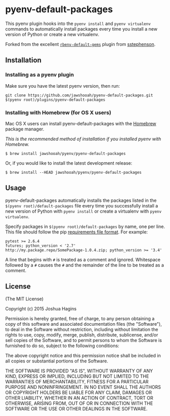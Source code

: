 # pyenv-default-packages

This pyenv plugin hooks into the `pyenv install` and `pyenv virtualenv`
commands to automatically install packages every time you install a new
version of Python or create a new virtualenv.

Forked from the excellent [`rbenv-default-gems`][1] plugin from [sstephenson][2].

## Installation

### Installing as a pyenv plugin

Make sure you have the latest pyenv version, then run:

    git clone https://github.com/jawshooah/pyenv-default-packages.git $(pyenv root)/plugins/pyenv-default-packages

### Installing with Homebrew (for OS X users)

Mac OS X users can install pyenv-default-packages with the
[Homebrew](http://brew.sh) package manager.

*This is the recommended method of installation if you installed pyenv
 with Homebrew.*

```
$ brew install jawshooah/pyenv/pyenv-default-packages
```

Or, if you would like to install the latest development release:

```
$ brew install --HEAD jawshooah/pyenv/pyenv-default-packages
```

## Usage

pyenv-default-packages automatically installs the packages listed in the
`$(pyenv root)/default-packages` file every time you successfully install a new
version of Python with `pyenv install` or create a virtualenv with
`pyenv virtualenv`.

Specify packages in `$(pyenv root)/default-packages` by name, one per line. This
file should follow the pip [requirements file format][3]. For example:

    pytest >= 2.6.4
    futures; python_version < '2.7'
    http://my.package.repo/SomePackage-1.0.4.zip; python_version >= '3.4'

A line that begins with `#` is treated as a comment and ignored. Whitespace
followed by a `#` causes the `#` and the remainder of the line to be treated
as a comment.

## License

(The MIT License)

Copyright (c) 2015 Joshua Hagins

Permission is hereby granted, free of charge, to any person obtaining
a copy of this software and associated documentation files (the
"Software"), to deal in the Software without restriction, including
without limitation the rights to use, copy, modify, merge, publish,
distribute, sublicense, and/or sell copies of the Software, and to
permit persons to whom the Software is furnished to do so, subject to
the following conditions:

The above copyright notice and this permission notice shall be
included in all copies or substantial portions of the Software.

THE SOFTWARE IS PROVIDED "AS IS", WITHOUT WARRANTY OF ANY KIND,
EXPRESS OR IMPLIED, INCLUDING BUT NOT LIMITED TO THE WARRANTIES OF
MERCHANTABILITY, FITNESS FOR A PARTICULAR PURPOSE AND
NONINFRINGEMENT. IN NO EVENT SHALL THE AUTHORS OR COPYRIGHT HOLDERS BE
LIABLE FOR ANY CLAIM, DAMAGES OR OTHER LIABILITY, WHETHER IN AN ACTION
OF CONTRACT, TORT OR OTHERWISE, ARISING FROM, OUT OF OR IN CONNECTION
WITH THE SOFTWARE OR THE USE OR OTHER DEALINGS IN THE SOFTWARE.

[1]: https://github.com/sstephenson/rbenv-default-gems
[2]: https://github.com/sstephenson
[3]: https://pip.pypa.io/en/latest/reference/pip_install.html#requirements-file-format

